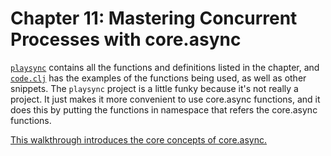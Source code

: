 # Chapter 11: Mastering Concurrent Processes with core.async

[`playsync`](playsync) contains all the functions and definitions
listed in the chapter, and [`code.clj`](code) has the examples of the
functions being used, as well as other snippets. The `playsync`
project is a little funky because it's not really a project. It just
makes it more convenient to use core.async functions, and it does this
by putting the functions in namespace that refers the core.async
functions.

[This walkthrough introduces the core concepts of core.async.](https://github.com/clojure/core.async/blob/master/examples/walkthrough.clj)
